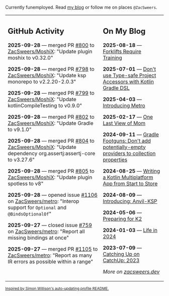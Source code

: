 Currently funemployed. Read [my blog](https://zacsweers.dev/) or follow me on places `@ZacSweers`.

<table><tr><td valign="top" width="60%">

## GitHub Activity
<!-- githubActivity starts -->
**2025-09-28** — merged PR [#800](https://github.com/ZacSweers/MoshiX/pull/800) to [ZacSweers/MoshiX](https://github.com/ZacSweers/MoshiX): "Update plugin moshix to v0.32.0"

**2025-09-28** — merged PR [#798](https://github.com/ZacSweers/MoshiX/pull/798) to [ZacSweers/MoshiX](https://github.com/ZacSweers/MoshiX): "Update ksp monorepo to v2.2.20-2.0.3"

**2025-09-28** — merged PR [#799](https://github.com/ZacSweers/MoshiX/pull/799) to [ZacSweers/MoshiX](https://github.com/ZacSweers/MoshiX): "Update kotlinCompileTesting to v0.9.0"

**2025-09-28** — merged PR [#802](https://github.com/ZacSweers/MoshiX/pull/802) to [ZacSweers/MoshiX](https://github.com/ZacSweers/MoshiX): "Update Gradle to v9.1.0"

**2025-09-28** — merged PR [#804](https://github.com/ZacSweers/MoshiX/pull/804) to [ZacSweers/MoshiX](https://github.com/ZacSweers/MoshiX): "Update dependency org.assertj:assertj-core to v3.27.6"

**2025-09-28** — merged PR [#805](https://github.com/ZacSweers/MoshiX/pull/805) to [ZacSweers/MoshiX](https://github.com/ZacSweers/MoshiX): "Update plugin spotless to v8"

**2025-09-28** — opened issue [#1106](https://github.com/ZacSweers/metro/issues/1106) on [ZacSweers/metro](https://github.com/ZacSweers/metro): "Interop support for `Optional` and `@BindsOptionalOf`"

**2025-09-27** — closed issue [#759](https://github.com/ZacSweers/metro/issues/759) on [ZacSweers/metro](https://github.com/ZacSweers/metro): "Report all missing bindings at once"

**2025-09-27** — merged PR [#1105](https://github.com/ZacSweers/metro/pull/1105) to [ZacSweers/metro](https://github.com/ZacSweers/metro): "Report as many IR errors as possible within a range"
<!-- githubActivity ends -->
</td><td valign="top" width="40%">

## On My Blog
<!-- blog starts -->
**2025-08-18** — [Forklifts Require Training](https://www.zacsweers.dev/forklifts-require-training/)

**2025-07-01** — [Don't use Type-safe Project Accessors with Kotlin Gradle DSL](https://www.zacsweers.dev/dont-use-type-safe-project-accessors-with-kotlin-gradle-dsl/)

**2025-04-03** — [Introducing Metro](https://www.zacsweers.dev/introducing-metro/)

**2025-02-17** — [One Last View of Mom](https://www.zacsweers.dev/one-last-view-of-mom/)

**2024-09-11** — [Gradle Footguns: Don't add potentially-empty providers to collection properties](https://www.zacsweers.dev/gradle-footgun-adding-empty-providers-to-collection-properties/)

**2024-08-25** — [Writing a Kotlin Multiplatform App from Start to Store](https://www.zacsweers.dev/writing-a-kotlin-multiplatform-app-from-start-to-store/)

**2024-08-09** — [Introducing: Anvil-KSP](https://www.zacsweers.dev/introducing-anvil-ksp/)

**2024-05-06** — [Preparing for K2](https://www.zacsweers.dev/preparing-for-k2/)

**2024-01-03** — [Life in 2024](https://www.zacsweers.dev/life-in-2024/)

**2023-07-09** — [Catching Up on CatchUp: 2023](https://www.zacsweers.dev/catching-up-on-catchup-2023/)
<!-- blog ends -->
_More on [zacsweers.dev](https://zacsweers.dev/)_
</td></tr></table>

<sub><a href="https://simonwillison.net/2020/Jul/10/self-updating-profile-readme/">Inspired by Simon Willison's auto-updating profile README.</a></sub>